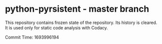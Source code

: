 # python-pyrsistent - master branch

This repository contains frozen state of the repository.
Its history is cleared. It is used only for static code
analysis with Codacy.

Commit Time: 1693996194